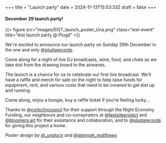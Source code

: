 +++
title = "Launch party"
date = 2024-11-13T15:53:33Z
draft = false
+++

#### December 29 launch party!

{{< figure src="images/EIST_launch_poster_Una.png" class="eist-event" title="éist launch party @ Plugd" >}}

We're excited to announce our launch party on Sunday 29th December in the one and only @[pludgrecords](https://www.instagram.com/pludgrecords).

Come along for a night of live DJ broadcasts, wine, food, and chats as we take éist from the drawing board to the airwaves.

The launch is a chance for us to celebrate our first live broadcast.
We’ll have a raffle and merch for sale on the night to help raise funds for equipment, rent, and various costs that need to be covered to get éist up and running.

Come along, enjoy a boogie, buy a raffle ticket if you're feeling lucky...

Thanks to @[corkcitycouncil](https://www.instagram.com/corkcitycouncil) for their support through the Night Economy Funding, our neighbours and co-conspirators at @[testsiteproject](https://www.instagram.com/@testsiteproject) and @[bloomers.art](https://www.instagram.com/art) for their assistance and collaboration, and to @[pludgrecords](https://www.instagram.com/pludgrecords) for giving this project a home.

_Poster design by @[_unalucy](https://www.instagram.com/_unalucy) and @[alannah_matthews](https://www.instagram.com/alannah_matthews)_

